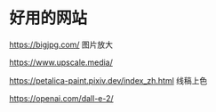 # 好用的网站


https://bigjpg.com/   图片放大

https://www.upscale.media/

https://petalica-paint.pixiv.dev/index_zh.html  线稿上色

https://openai.com/dall-e-2/

